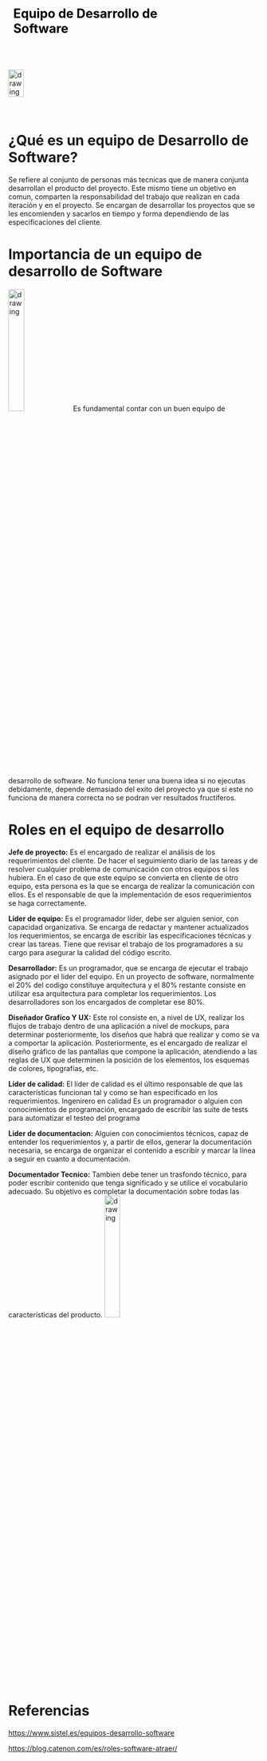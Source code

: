 <div style="display: table;">
    <div style="width: 75%;float: left;margin: auto;padding: 50px 0px 50px 10px; float: left;">
        <span style="color: black;font-size: 25px;font-weight: bold;">Equipo de Desarrollo de Software</span></br></br>
    </div>
    <img src="/archivos/index/soft.png" alt="drawing" width="200" style="width: 25%;"/>
</div>

&nbsp;
# ¿Qué es un equipo de Desarrollo de Software?
Se refiere al conjunto de personas más tecnicas que de manera conjunta desarrollan el producto del proyecto. Este mismo tiene un objetivo en comun, comparten la responsabilidad del trabajo que realizan en cada iteración y en el proyecto. Se encargan de desarrollar los proyectos que se les encomienden y sacarlos en tiempo y forma dependiendo de las especificaciones del cliente.

# Importancia de un equipo de desarrollo de Software 
<img src="/archivos/index/soft1.jpg" alt="drawing" width="200" style="width: 25%;"/>
Es fundamental contar con un buen equipo de desarrollo de software. No funciona tener una buena idea si no ejecutas debidamente, depende demasiado del exito del proyecto ya que si este no funciona de manera correcta no se podran ver resultados fructiferos.

# Roles en el equipo de desarrollo
**Jefe de proyecto:**
Es el encargado de realizar el análisis de los requerimientos del cliente. De hacer el seguimiento diario de las tareas y de resolver cualquier problema de comunicación con otros equipos si los hubiera. En el caso de que este equipo se convierta en cliente de otro equipo, esta persona es la que se encarga de realizar la comunicación con ellos. Es el responsable de que la implementación de esos requerimientos se haga correctamente.


**Líder de equipo:**
Es el programador líder, debe ser alguien senior, con capacidad organizativa. Se encarga de redactar y mantener actualizados los requerimientos, se encarga de escribir las especificaciones técnicas y crear las tareas. Tiene que revisar el trabajo de los programadores a su cargo para asegurar la calidad del código escrito.


**Desarrollador:**
Es un programador, que se encarga de ejecutar el trabajo asignado por el lider del equipo. En un proyecto de software, normalmente el 20% del codigo constituye arquitectura y el 80% restante consiste en utilizar esa arquitectura para completar los requerimientos. Los desarrolladores son los encargados de completar ese 80%. 


**Diseñador Grafíco Y UX:**
Este rol consiste en, a nivel de UX, realizar los flujos de trabajo dentro de una aplicación a nivel de mockups, para determinar posteriormente, los diseños que habrá que realizar y como se va a comportar la aplicación. Posteriormente, es el encargado de realizar el diseño gráfico de las pantallas que compone la aplicación, atendiendo a las reglas de UX que determinen la posición de los elementos, los esquemas de colores, tipografías, etc.


**Líder de calidad:**
El líder de calidad es el último responsable de que las características funcionan tal y como se han especificado en los requerimientos.
Ingenirero en calidad
Es un programador o alguien con conocimientos de programación, encargado de escribir las suite de tests para automatizar el testeo del programa


**Lider de documentacion:**
Alguien con conocimientos técnicos, capaz de entender los requerimientos y, a partir de ellos, generar la documentación necesaria, se encarga de organizar el contenido a escribir y marcar la línea a seguir en cuanto a documentación.


**Documentador Tecnico:**
Tambien debe tener un trasfondo técnico, para poder escribir contenido que tenga significado y se utilice el vocabulario adecuado. Su objetivo es completar la documentación sobre todas las características del producto.
<img src="/archivos/index/soft2.jpg" alt="drawing" width="200" style="width: 25%;"/>

# Referencias
https://www.sistel.es/equipos-desarrollo-software

https://blog.catenon.com/es/roles-software-atraer/


